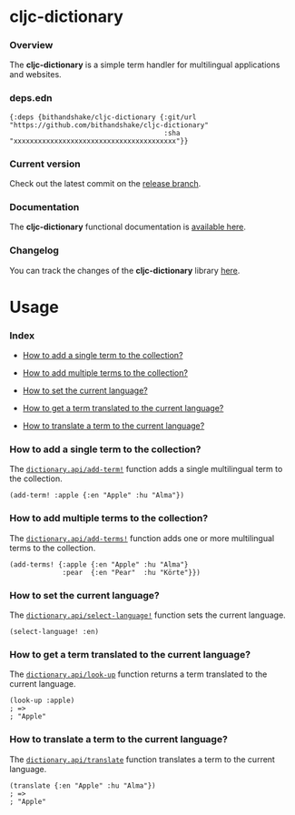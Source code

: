 
# cljc-dictionary

### Overview

The <strong>cljc-dictionary</strong> is a simple term handler for multilingual
applications and websites.

### deps.edn

```
{:deps {bithandshake/cljc-dictionary {:git/url "https://github.com/bithandshake/cljc-dictionary"
                                      :sha     "xxxxxxxxxxxxxxxxxxxxxxxxxxxxxxxxxxxxxxxx"}}
```

### Current version

Check out the latest commit on the [release branch](https://github.com/bithandshake/cljc-dictionary/tree/release).

### Documentation

The <strong>cljc-dictionary</strong> functional documentation is [available here](documentation/COVER.md).

### Changelog

You can track the changes of the <strong>cljc-dictionary</strong> library [here](CHANGES.md).

# Usage

### Index

- [How to add a single term to the collection?](#how-to-add-a-single-term-to-the-collection)

- [How to add multiple terms to the collection?](#how-to-add-multiple-terms-to-the-collection)

- [How to set the current language?](#how-to-set-the-current-language)

- [How to get a term translated to the current language?](#how-to-get-a-term-translated-to-the-current-language)

- [How to translate a term to the current language?](#how-to-translate-a-term-to-the-current-language)

### How to add a single term to the collection?

The [`dictionary.api/add-term!`](documentation/cljc/dictionary/API.md#add-term)
function adds a single multilingual term to the collection.

```
(add-term! :apple {:en "Apple" :hu "Alma"})
```

### How to add multiple terms to the collection?

The [`dictionary.api/add-terms!`](documentation/cljc/dictionary/API.md#add-term)
function adds one or more multilingual terms to the collection.

```
(add-terms! {:apple {:en "Apple" :hu "Alma"}
             :pear  {:en "Pear"  :hu "Körte"}})
```

### How to set the current language?

The [`dictionary.api/select-language!`](documentation/cljc/dictionary/API.md#select-language)
function sets the current language.

```
(select-language! :en)
```

### How to get a term translated to the current language?

The [`dictionary.api/look-up`](documentation/cljc/dictionary/API.md#look-up)
function returns a term translated to the current language.

```
(look-up :apple)
; => 
; "Apple"
```

### How to translate a term to the current language?

The [`dictionary.api/translate`](documentation/cljc/dictionary/API.md#translate)
function translates a term to the current language.

```
(translate {:en "Apple" :hu "Alma"})
; =>
; "Apple"
```
